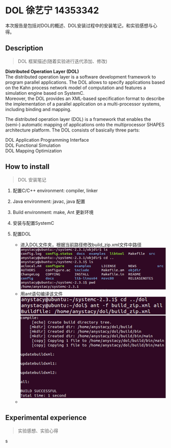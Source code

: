 # DOL  徐艺宁 14353342 
本次报告是包括对DOL的概述、DOL安装过程中的安装笔记，和实验感想与心得。  
  

## Description
>DOL 框架描述(随着实验进行迭代添加、修改)  

**Distributed Operation Layer (DOL)**  
The distributed operation layer is a software development framework to program parallel applications. The DOL allows to specify applications based on the Kahn process network model of computation and features a simulation engine based on SystemC.   
Moreover, the DOL provides an XML-based specification format to describe the implementation of a parallel application on a multi-processor systems, including binding and mapping.

The distributed operation layer (DOL) is a framework that enables the (semi-) automatic mapping of applications onto the multiprocessor SHAPES architecture platform. The DOL consists of basically three parts:  

DOL Application Programming Interface  
DOL Functional Simulation  
DOL Mapping Optimization


## How to install
>DOL 安装笔记  

1. 配置C/C++ environment: compiler, linker  

2. Java environment: javac, java 配置  

3. Build environment: make, Ant 更新环境  

4. 安装与配置SystemC  

5. 配置DOL  
	- 进入DOL文件夹，根据当前路径修改build_zip.xml文件中路径    
	![motify_dol](img/screen1.png) 
	- 用ant语句编译该文件  
	![run_dol](img/screen2-1.png)    
	![run_dol2](img/screen2-2.png)  
	- 
	
## Experimental experience
>实验感想、实验心得

s
